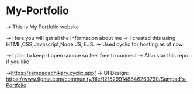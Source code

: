 # My-Portfolio

-> This is My Portfolio website

-> Here you will get all the information about me
-> I created this using HTML,CSS,Javascript,Node JS, EJS.
-> Used cyclic for hosting as of now

-> I plan to keep it open source so feel free to connect
-> Also star this repo if you like

->https://sampadadhikary.cyclic.app/
-> UI Design: https://www.figma.com/community/file/1215299148846263790/Sampad's-Portfolio
